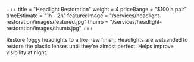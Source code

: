 +++ 
title = "Headlight Restoration" 
weight = 4
priceRange = "$100 a pair"
timeEstimate = "1h - 2h"
featuredImage = "/services/headlight-restoration/images/featured.jpg"
thumb = "/services/headlight-restoration/images/thumb.jpg"
+++

Restore foggy headlights to a like new finish. Headlights are wetsanded to restore the plastic lenses until they're almost perfect. Helps improve visibility at night.